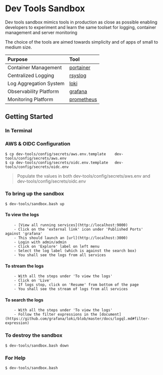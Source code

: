 # Dev Tools Sandbox

Dev tools sandbox mimics tools in production as close as possible enabling developers to experiment and 
learn the same toolset for logging, container management and server monitoring 

The choice of the tools are aimed towards simplicity and of apps of small to medium size.

|      Purpose          |      Tool      |
|:----------------------|:---------------|
|Container  Management  | [portainer]    |
|Centralized Logging    | [rsyslog]      |
|Log Aggregation System | [loki]         |
|Observability Platform | [grafana]      |
|Monitoring Platform    | [prometheus]   |

## Getting Started 

### In Terminal 

### AWS & OIDC Configuration

```SHELL
$ cp dev-tools/config/secrets/aws.env.template    dev-tools/config/secrets/aws.env
$ cp dev-tools/config/secrets/oidc.env.template   dev-tools/config/secrets/oidc.env
```

> Populate the values in both dev-tools/config/secrets/aws.env and dev-tools/config/secrets/oidc.env

### To bring up the sandbox

```SHELL
$ dev-tools/sandbox.bash up
```

#### To view the logs
```
	- [View all running services](http://localhost:9000)
	- Click on the 'external link' icon under 'Published Ports' against 'grafana'
	- This should launch an [url](http://localhost:3000)
	- Login with admin/admin
	- Click on 'Explore' label on left menu
	- Select the log label (which is against the search box)
	- You shall see the logs from all services
```

#### To stream the logs
```
	- With all the steps under 'To view the logs'
	- Click on 'Live'
	- If logs stop, click on 'Resume' from bottom of the page
	- You shall see the stream of logs from all services
```

#### To search the logs
```
	- With all the steps under 'To view the logs'
	- Follow the filter expressions in the [document](https://github.com/grafana/loki/blob/master/docs/logql.md#filter-expression)
```

### To destroy the sandbox

```SHELL
$ dev-tools/sandbox.bash down
```

### For Help

```SHELL
$ dev-tools/sandbox.bash 
```

[rsyslog]: http://manpages.ubuntu.com/manpages/bionic/man8/rsyslogd.8.html
[portainer]: https://portainer.readthedocs.io/en/stable/deployment.html
[loki]: https://grafana.com/oss/loki/
[grafana]: https://grafana.com/
[prometheus]: https://prometheus.io/